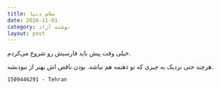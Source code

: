 ```yaml
---
title: سلام دنیا
date: 2016-11-01
category: نوشته آزاد
layout: post
---
```


خیلی وقت پیش باید فارسیش رو شروع می‌کردم.

<!--more-->

هرچند حتی نزدیک به چیزی که تو ذهنمه هم نباشه. بودن ناقص اش بهتر از نبودنشه.

```
1509446291 - Tehran  
```
